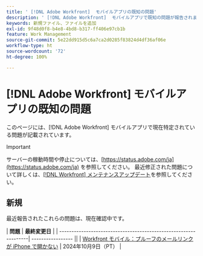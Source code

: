 ```yaml
---
title: ' [!DNL Adobe Workfront]  モバイルアプリの既知の問題'
description: ' [!DNL Adobe Workfront]  モバイルアプリで既知の問題が報告されました'
keywords: 新規ファイル、ファイルを追加
exl-id: 9f48d0f8-b4e8-4bd8-b317-ff406e97cb1b
feature: Work Management
source-git-commit: 5e22dd915d5c6a7ca2d0285f83824d4df36af06e
workflow-type: ht
source-wordcount: '72'
ht-degree: 100%

---
```


# [!DNL Adobe Workfront] モバイルアプリの既知の問題

このページには、[!DNL Adobe Workfront] モバイルアプリで現在特定されている問題が記載されています。

>[!IMPORTANT]
>
>サーバーの稼動時間や停止については、[https://status.adobe.com/ja](https://status.adobe.com/ja) を参照してください。 最近修正された問題について詳しくは、[[!DNL Workfront] メンテナンスアップデート](../maintenance/current-updates.md)を参照してください。

<!--**There are currently no known issues for [!DNL Workfront Mobile]**-->

## 新規

最近報告されたこれらの問題は、現在確認中です。

| **問題** | **最終変更日** |
| -----------------------------------------------------------------| ----------------- ||
| [Workfront モバイル：プルーフのメールリンクが iPhone で開かない](known-issues-workfront/wf-mobile-proof-email-link-wont-open.md) | 2024年10月9日（PT） |

<!--
## Current Issues

|Issue  |Last Modified   | 
|---|---|
|Issue text  | YYYY/MM/DD  | 
-->